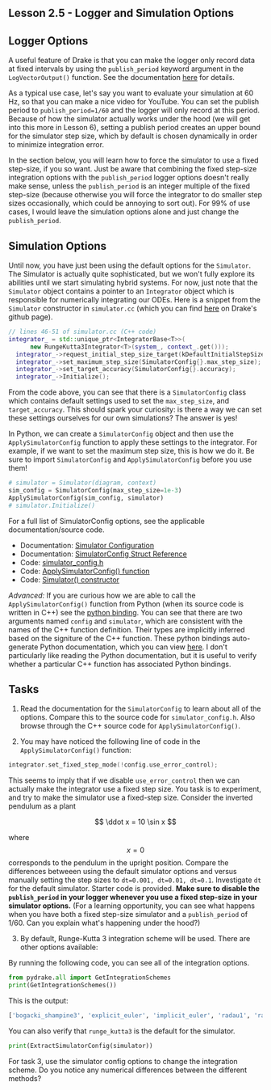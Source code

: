 ## Lesson 2.5 - Logger and Simulation Options

## Logger Options

A useful feature of Drake is that you can make the logger only record data at fixed intervals by using the `publish_period` keyword argument in the `LogVectorOutput()` function. See the documentation [here](https://drake.mit.edu/doxygen_cxx/namespacedrake_1_1systems.html#af2f7dd25823e78194ea36eabbd525cea) for details.

As a typical use case, let's say you want to evaluate your simulation at 60 Hz, so that you can make a nice video for YouTube. You can set the publish period to `publish_period=1/60` and the logger will only record at this period. Because of how the simulator actually works under the hood (we will get into this more in Lesson 6), setting a publish period creates an upper bound for the simulator step size, which by default is chosen dynamically in order to minimize integration error.

In the section below, you will learn how to force the simulator to use a fixed step-size, if you so want. Just be aware that combining the fixed step-size integration options with the `publish_period` logger options doesn't really make sense, unless the `publish_period` is an integer multiple of the fixed step-size (because otherwise you will force the integrator to do smaller step sizes occasionally, which could be annoying to sort out). For 99% of use cases, I would leave the simulation options alone and just change the `publish_period`.

## Simulation Options
Until now, you have just been using the default options for the `Simulator`. The Simulator is actually quite sophisticated, but we won't fully explore its abilities until we start simulating hybrid systems. For now, just note that the `Simulator` object contains a pointer to an `Integrator` object which is responsible for numerically integrating our ODEs. Here is a snippet from the `Simulator` constructor in `simulator.cc` (which you can find [here](https://github.com/RobotLocomotion/drake/blob/master/systems/analysis/simulator.cc#L46-L51) on Drake's github page).
```cpp
// lines 46-51 of simulator.cc (C++ code)
integrator_ = std::unique_ptr<IntegratorBase<T>>(
      new RungeKutta3Integrator<T>(system_, context_.get()));
  integrator_->request_initial_step_size_target(kDefaultInitialStepSizeTarget);
  integrator_->set_maximum_step_size(SimulatorConfig{}.max_step_size);
  integrator_->set_target_accuracy(SimulatorConfig{}.accuracy);
  integrator_->Initialize();
```
From the code above, you can see that there is a `SimulatorConfig` class which contains default settings used to set the `max_step_size`, and `target_accuracy`. This should spark your curiosity: is there a way we can set these settings ourselves for our own simulations? The answer is yes!


In Python, we can create a `SimulatorConfig` object and then use the `ApplySimulatorConfig` function to apply these settings to the integrator. For example, if we want to set the maximum step size, this is how we do it. Be sure to import `SimulatorConfig` and `ApplySimulatorConfig` before you use them!

```python
# simulator = Simulator(diagram, context)
sim_config = SimulatorConfig(max_step_size=1e-3)
ApplySimulatorConfig(sim_config, simulator)
# simulator.Initialize()
```

For a full list of SimulatorConfig options, see the applicable documentation/source code.
* Documentation: [Simulator Configuration](https://drake.mit.edu/doxygen_cxx/group__simulator__configuration.html)
* Documentation: [SimulatorConfig Struct Reference](https://drake.mit.edu/doxygen_cxx/structdrake_1_1systems_1_1_simulator_config.html)
* Code: [simulator_config.h](https://github.com/RobotLocomotion/drake/blob/master/systems/analysis/simulator_config.h)
* Code: [ApplySimulatorConfig() function](https://github.com/RobotLocomotion/drake/blob/master/systems/analysis/simulator_config_functions.cc#L213-L230)
* Code: [Simulator() constructor](https://github.com/RobotLocomotion/drake/blob/master/systems/analysis/simulator.cc#L46-L51)

_Advanced:_ If you are curious how we are able to call the `ApplySimulatorConfig()` function from Python (when its source code is written in C++) see the [python binding](https://github.com/RobotLocomotion/drake/blob/master/bindings/pydrake/systems/analysis_py.cc#L421C4-L426C75). You can see that there are two arguments named `config` and `simulator`, which are consistent with the names of the C++ function definition. Their types are implicitly inferred based on the signiture of the C++ function. These python bindings auto-generate Python documentation, which you can view [here](https://drake.mit.edu/pydrake/pydrake.systems.analysis.html). I don't particularly like reading the Python documentation, but it is useful to verify whether a particular C++ function has associated Python bindings.

## Tasks

1. Read the documentation for the `SimulatorConfig` to learn about all of the options. Compare this to the source code for `simulator_config.h`. Also browse through the C++ source code for `ApplySimulatorConfig()`.

2. You may have noticed the following line of code in the `ApplySimulatorConfig()` function:
```cpp
integrator.set_fixed_step_mode(!config.use_error_control);
```
This seems to imply that if we disable `use_error_control` then we can actually make the integrator use a fixed step size. You task is to experiment, and try to make the simulator use a fixed-step size. Consider the inverted pendulum as a plant

$$
\ddot x = 10 \sin x
$$

where $$x=0$$ corresponds to the pendulum in the upright position. Compare the differences betweeen using the default simulator options and versus manually setting the step sizes to `dt=0.001, dt=0.01, dt=0.1`. Investigate `dt` for the default simulator. Starter code is provided. **Make sure to disable the `publish_period` in your logger whenever you use a fixed step-size in your simulator options.** (For a learning opportunity, you can see what happens when you have both a fixed step-size simulator and a `publish_period` of 1/60. Can you explain what's happening under the hood?)

3. By default, Runge-Kutta 3 integration scheme will be used. There are other options available:

By running the following code, you can see all of the integration options.
```python
from pydrake.all import GetIntegrationSchemes
print(GetIntegrationSchemes())
```
This is the output:
```python
['bogacki_shampine3', 'explicit_euler', 'implicit_euler', 'radau1', 'radau3', 'runge_kutta2', 'runge_kutta3', 'runge_kutta5', 'semi_explicit_euler', 'velocity_implicit_euler']
```

You can also verify that `runge_kutta3` is the default for the simulator.
```python
print(ExtractSimulatorConfig(simulator))
```

For task 3, use the simulator config options to change the integration scheme. Do you notice any numerical differences between the different methods?